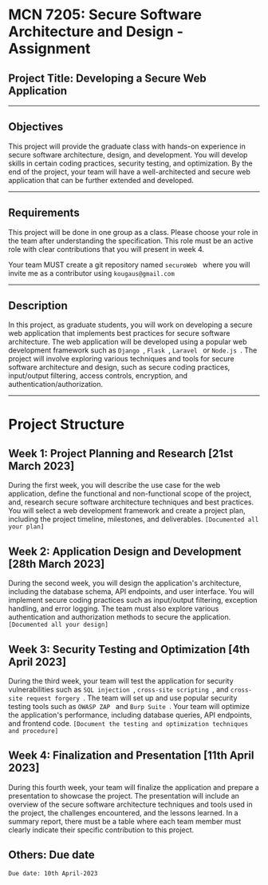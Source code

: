 # MCN 7205: Secure Software Architecture and Design - Assignment

## Project Title: Developing a Secure Web Application

---

## Objectives
This project will provide the graduate class with hands-on experience in secure software architecture, design, and development. You will develop skills in certain coding practices, security testing, and optimization. By the end of the project, your team will have a well-architected and secure web application that can be further extended and developed.

---

## Requirements
This project will be done in one group as a class. Please choose your role in the team after understanding the specification. This role must be an active role with clear contributions that you will present in week 4.

Your team MUST create a git repository named ```securoWeb ``` where you will invite me as a contributor using ```kougaus@gmail.com ```


---

## Description
In this project, as graduate students, you will work on developing a secure web application that implements best practices for secure software architecture. The web application will be developed using a popular web development framework such as ```Django ```, ```Flask ```, ```Laravel ``` or ```Node.js ```. The project will involve exploring various techniques and tools for secure software architecture and design, such as secure coding practices, input/output filtering, access controls, encryption, and authentication/authorization.

---

# Project Structure

## Week 1: Project Planning and Research [21st March 2023]
During the first week, you will describe the use case for the web application, define the functional and non-functional scope of the project, and, research secure software architecture techniques and best practices. You will select a web development framework and create a project plan, including the project timeline, milestones, and deliverables. ```[Documented all your plan] ```

## Week 2: Application Design and Development [28th March 2023]
During the second week, you will design the application's architecture, including the database schema, API endpoints, and user interface. You will implement secure coding practices such as input/output filtering, exception handling, and error logging. The team must also explore various authentication and authorization methods to secure the application. ```[Documented all your design] ```

## Week 3: Security Testing and Optimization [4th April 2023]
During the third week, your team will test the application for security vulnerabilities such as ```SQL injection ```, ```cross-site scripting ```, and ```cross-site request forgery ```. The team will set up and use popular security testing tools such as ```OWASP ZAP ``` and ```Burp Suite ```. Your team will optimize the application's performance, including database queries, API endpoints, and frontend code. ```[Document the testing and optimization techniques and procedure] ```

## Week 4: Finalization and Presentation [11th April 2023]
During this fourth week, your team will finalize the application and prepare a presentation to showcase the project. The presentation will include an overview of the secure software architecture techniques and tools used in the project, the challenges encountered, and the lessons learned. In a summary report, there must be a table where each team member must clearly indicate their specific contribution to this project.


## Others: Due date
```Due date: 10th April-2023```
